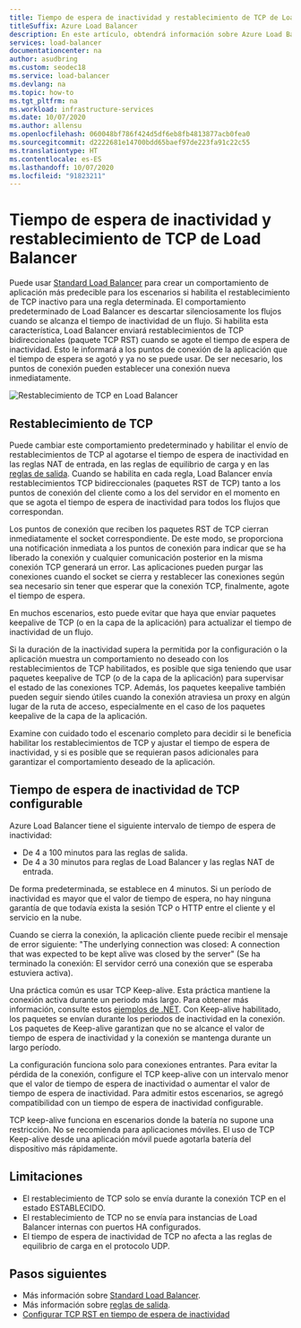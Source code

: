 ```yaml
---
title: Tiempo de espera de inactividad y restablecimiento de TCP de Load Balancer en Azure
titleSuffix: Azure Load Balancer
description: En este artículo, obtendrá información sobre Azure Load Balancer con paquetes de TCP RST bidireccionales en tiempo de espera de inactividad.
services: load-balancer
documentationcenter: na
author: asudbring
ms.custom: seodec18
ms.service: load-balancer
ms.devlang: na
ms.topic: how-to
ms.tgt_pltfrm: na
ms.workload: infrastructure-services
ms.date: 10/07/2020
ms.author: allensu
ms.openlocfilehash: 060048bf786f424d5df6eb8fb4813877acb0fea0
ms.sourcegitcommit: d2222681e14700bdd65baef97de223fa91c22c55
ms.translationtype: HT
ms.contentlocale: es-ES
ms.lasthandoff: 10/07/2020
ms.locfileid: "91823211"
---
```

# <a name="load-balancer-tcp-reset-and-idle-timeout"></a>Tiempo de espera de inactividad y restablecimiento de TCP de Load Balancer

Puede usar [Standard Load Balancer](load-balancer-standard-overview.md) para crear un comportamiento de aplicación más predecible para los escenarios si habilita el restablecimiento de TCP inactivo para una regla determinada. El comportamiento predeterminado de Load Balancer es descartar silenciosamente los flujos cuando se alcanza el tiempo de inactividad de un flujo.  Si habilita esta característica, Load Balancer enviará restablecimientos de TCP bidireccionales (paquete TCP RST) cuando se agote el tiempo de espera de inactividad.  Esto le informará a los puntos de conexión de la aplicación que el tiempo de espera se agotó y ya no se puede usar.  De ser necesario, los puntos de conexión pueden establecer una conexión nueva inmediatamente.

![Restablecimiento de TCP en Load Balancer](media/load-balancer-tcp-reset/load-balancer-tcp-reset.png)
 
## <a name="tcp-reset"></a>Restablecimiento de TCP

Puede cambiar este comportamiento predeterminado y habilitar el envío de restablecimientos de TCP al agotarse el tiempo de espera de inactividad en las reglas NAT de entrada, en las reglas de equilibrio de carga y en las [reglas de salida](https://aka.ms/lboutboundrules).  Cuando se habilita en cada regla, Load Balancer envía restablecimientos TCP bidireccionales (paquetes RST de TCP) tanto a los puntos de conexión del cliente como a los del servidor en el momento en que se agota el tiempo de espera de inactividad para todos los flujos que correspondan.

Los puntos de conexión que reciben los paquetes RST de TCP cierran inmediatamente el socket correspondiente. De este modo, se proporciona una notificación inmediata a los puntos de conexión para indicar que se ha liberado la conexión y cualquier comunicación posterior en la misma conexión TCP generará un error.  Las aplicaciones pueden purgar las conexiones cuando el socket se cierra y restablecer las conexiones según sea necesario sin tener que esperar que la conexión TCP, finalmente, agote el tiempo de espera.

En muchos escenarios, esto puede evitar que haya que enviar paquetes keepalive de TCP (o en la capa de la aplicación) para actualizar el tiempo de inactividad de un flujo. 

Si la duración de la inactividad supera la permitida por la configuración o la aplicación muestra un comportamiento no deseado con los restablecimientos de TCP habilitados, es posible que siga teniendo que usar paquetes keepalive de TCP (o de la capa de la aplicación) para supervisar el estado de las conexiones TCP.  Además, los paquetes keepalive también pueden seguir siendo útiles cuando la conexión atraviesa un proxy en algún lugar de la ruta de acceso, especialmente en el caso de los paquetes keepalive de la capa de la aplicación.  

Examine con cuidado todo el escenario completo para decidir si le beneficia habilitar los restablecimientos de TCP y ajustar el tiempo de espera de inactividad, y si es posible que se requieran pasos adicionales para garantizar el comportamiento deseado de la aplicación.

## <a name="configurable-tcp-idle-timeout"></a>Tiempo de espera de inactividad de TCP configurable

Azure Load Balancer tiene el siguiente intervalo de tiempo de espera de inactividad:
-  De 4 a 100 minutos para las reglas de salida.
-  De 4 a 30 minutos para reglas de Load Balancer y las reglas NAT de entrada.

De forma predeterminada, se establece en 4 minutos. Si un período de inactividad es mayor que el valor de tiempo de espera, no hay ninguna garantía de que todavía exista la sesión TCP o HTTP entre el cliente y el servicio en la nube.

Cuando se cierra la conexión, la aplicación cliente puede recibir el mensaje de error siguiente: "The underlying connection was closed: A connection that was expected to be kept alive was closed by the server" (Se ha terminado la conexión: El servidor cerró una conexión que se esperaba estuviera activa).

Una práctica común es usar TCP Keep-alive. Esta práctica mantiene la conexión activa durante un periodo más largo. Para obtener más información, consulte estos [ejemplos de .NET](https://msdn.microsoft.com/library/system.net.servicepoint.settcpkeepalive.aspx). Con Keep-alive habilitado, los paquetes se envían durante los periodos de inactividad en la conexión. Los paquetes de Keep-alive garantizan que no se alcance el valor de tiempo de espera de inactividad y la conexión se mantenga durante un largo período.

La configuración funciona solo para conexiones entrantes. Para evitar la pérdida de la conexión, configure el TCP keep-alive con un intervalo menor que el valor de tiempo de espera de inactividad o aumentar el valor de tiempo de espera de inactividad. Para admitir estos escenarios, se agregó compatibilidad con un tiempo de espera de inactividad configurable.

TCP keep-alive funciona en escenarios donde la batería no supone una restricción. No se recomienda para aplicaciones móviles. El uso de TCP Keep-alive desde una aplicación móvil puede agotarla batería del dispositivo más rápidamente.


## <a name="limitations"></a>Limitaciones

- El restablecimiento de TCP solo se envía durante la conexión TCP en el estado ESTABLECIDO.
- El restablecimiento de TCP no se envía para instancias de Load Balancer internas con puertos HA configurados.
- El tiempo de espera de inactividad de TCP no afecta a las reglas de equilibrio de carga en el protocolo UDP.

## <a name="next-steps"></a>Pasos siguientes

- Más información sobre [Standard Load Balancer](load-balancer-standard-overview.md).
- Más información sobre [reglas de salida](load-balancer-outbound-rules-overview.md).
- [Configurar TCP RST en tiempo de espera de inactividad](load-balancer-tcp-idle-timeout.md)
